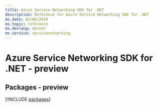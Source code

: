 ```yaml
---
title: Azure Service Networking SDK for .NET
description: Reference for Azure Service Networking SDK for .NET
ms.date: 02/06/2024
ms.topic: reference
ms.devlang: dotnet
ms.service: servicenetworking
---
```

# Azure Service Networking SDK for .NET - preview
## Packages - preview
[!INCLUDE [packages](service-networking-index.md)]
